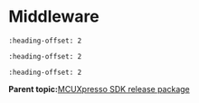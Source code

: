 # Middleware 


```{include} ../topics/rtos.md
:heading-offset: 2
```

```{include} ../topics/wireless_connectivity_middleware_overview.md
:heading-offset: 2
```

```{include} ../topics/other_middleware.md
:heading-offset: 2
```

**Parent topic:**[MCUXpresso SDK release package](../topics/mcuxpresso_sdk_release_package.md)

